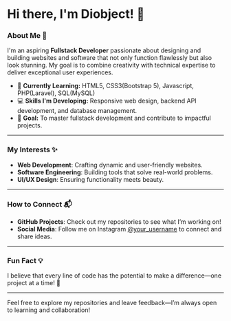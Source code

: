 # Hi there, I'm Diobject! 👋  

### About Me 🌟  
I'm an aspiring **Fullstack Developer** passionate about designing and building websites and software that not only function flawlessly but also look stunning. My goal is to combine creativity with technical expertise to deliver exceptional user experiences.  

- 🌱 **Currently Learning:** HTML5, CSS3(Bootstrap 5), Javascript, PHP(Laravel), SQL(MySQL)
- 💻 **Skills I'm Developing:** Responsive web design, backend API development, and database management.  
- 🎯 **Goal:** To master fullstack development and contribute to impactful projects.  

---

### My Interests ✨  
- **Web Development**: Crafting dynamic and user-friendly websites.  
- **Software Engineering**: Building tools that solve real-world problems.  
- **UI/UX Design**: Ensuring functionality meets beauty.  

---

### How to Connect 📬  
- **GitHub Projects**: Check out my repositories to see what I’m working on!  
- **Social Media**: Follow me on Instagram [@your_username](https://www.instagram.com/noblez.nest/) to connect and share ideas.  

---

### Fun Fact 💡  
I believe that every line of code has the potential to make a difference—one project at a time! 🚀  

---

Feel free to explore my repositories and leave feedback—I’m always open to learning and collaboration!  
